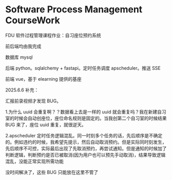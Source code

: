 # Software Process Management CourseWork
 
FDU 软件过程管理课程作业：自习座位预约系统

前后端均由我完成

数据库 mysql

后端 python。sqlalchemy + fastapi。定时任务调度 apscheduler。推送 SSE

前端 vue，基于 elearning 提供的基座

2025.6.6 补充：

汇报前录视频才发现 BUG。

1.为什么 uuid 会重复啊？？数据看上去是一样的 uuid 就会重复吗？我在新建自习室的时候会自动创座位，座位命名规则是固定的。当我创第二个自习室的时候结果 BUG 来了，座位 uuid 重复，就很逆天。

2.apscheduler 定时任务逻辑混乱。同一时刻多个任务的话，先后顺序是不确定的。例如违约的时候，我希望先提示，然后自动取消预约。但是实际同时刻发生，先后顺序不可控，实际最后出现了先取消预约，再尝试通知。但是通知的时候加了判断逻辑，判断预约是否已被取消(因为用户也可以预先手动取消)，结果导致逻辑混乱，没能正常实现所需功能

没时间解决了，这些 BUG 只能放在这里不管了

